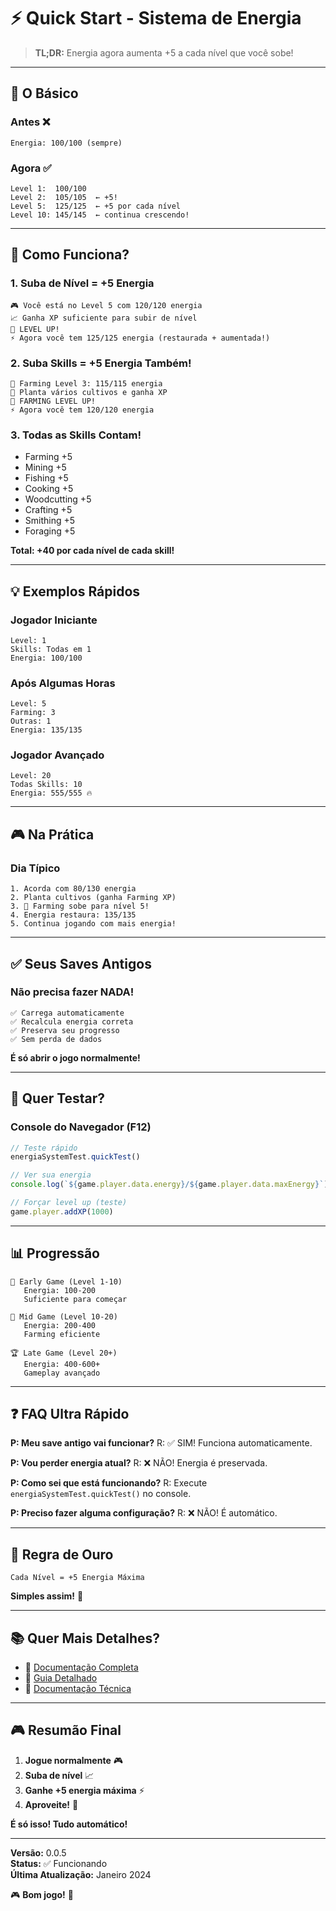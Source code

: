 # ⚡ Quick Start - Sistema de Energia

> **TL;DR:** Energia agora aumenta +5 a cada nível que você sobe!

---

## 🎯 O Básico

### Antes ❌
```
Energia: 100/100 (sempre)
```

### Agora ✅
```
Level 1:  100/100
Level 2:  105/105  ← +5!
Level 5:  125/125  ← +5 por cada nível
Level 10: 145/145  ← continua crescendo!
```

---

## 🚀 Como Funciona?

### 1. Suba de Nível = +5 Energia
```
🎮 Você está no Level 5 com 120/120 energia
📈 Ganha XP suficiente para subir de nível
🎉 LEVEL UP!
⚡ Agora você tem 125/125 energia (restaurada + aumentada!)
```

### 2. Suba Skills = +5 Energia Também!
```
🌾 Farming Level 3: 115/115 energia
🌱 Planta vários cultivos e ganha XP
🎉 FARMING LEVEL UP!
⚡ Agora você tem 120/120 energia
```

### 3. Todas as Skills Contam!
- Farming +5
- Mining +5
- Fishing +5
- Cooking +5
- Woodcutting +5
- Crafting +5
- Smithing +5
- Foraging +5

**Total: +40 por cada nível de cada skill!**

---

## 💡 Exemplos Rápidos

### Jogador Iniciante
```
Level: 1
Skills: Todas em 1
Energia: 100/100
```

### Após Algumas Horas
```
Level: 5
Farming: 3
Outras: 1
Energia: 135/135
```

### Jogador Avançado
```
Level: 20
Todas Skills: 10
Energia: 555/555 🔥
```

---

## 🎮 Na Prática

### Dia Típico
```
1. Acorda com 80/130 energia
2. Planta cultivos (ganha Farming XP)
3. 🎉 Farming sobe para nível 5!
4. Energia restaura: 135/135
5. Continua jogando com mais energia!
```

---

## ✅ Seus Saves Antigos

### Não precisa fazer NADA! 

```
✅ Carrega automaticamente
✅ Recalcula energia correta
✅ Preserva seu progresso
✅ Sem perda de dados
```

**É só abrir o jogo normalmente!**

---

## 🧪 Quer Testar?

### Console do Navegador (F12)
```javascript
// Teste rápido
energiaSystemTest.quickTest()

// Ver sua energia
console.log(`${game.player.data.energy}/${game.player.data.maxEnergy}`)

// Forçar level up (teste)
game.player.addXP(1000)
```

---

## 📊 Progressão

```
🌱 Early Game (Level 1-10)
   Energia: 100-200
   Suficiente para começar

🌾 Mid Game (Level 10-20)
   Energia: 200-400
   Farming eficiente

🏆 Late Game (Level 20+)
   Energia: 400-600+
   Gameplay avançado
```

---

## ❓ FAQ Ultra Rápido

**P: Meu save antigo vai funcionar?**
R: ✅ SIM! Funciona automaticamente.

**P: Vou perder energia atual?**
R: ❌ NÃO! Energia é preservada.

**P: Como sei que está funcionando?**
R: Execute `energiaSystemTest.quickTest()` no console.

**P: Preciso fazer alguma configuração?**
R: ❌ NÃO! É automático.

---

## 🎯 Regra de Ouro

```
Cada Nível = +5 Energia Máxima
```

**Simples assim!** 🎉

---

## 📚 Quer Mais Detalhes?

- 📖 [Documentação Completa](docs/INDEX.md)
- 📘 [Guia Detalhado](docs/guides/GUIA_RAPIDO_ENERGIA.md)
- 🔧 [Documentação Técnica](docs/updates/ENERGIA_SYSTEM_UPDATE.md)

---

## 🎮 Resumão Final

1. **Jogue normalmente** 🎮
2. **Suba de nível** 📈
3. **Ganhe +5 energia máxima** ⚡
4. **Aproveite!** 🎉

**É só isso! Tudo automático!**

---

**Versão:** 0.0.5  
**Status:** ✅ Funcionando  
**Última Atualização:** Janeiro 2024

🎮 **Bom jogo!** 🎉
